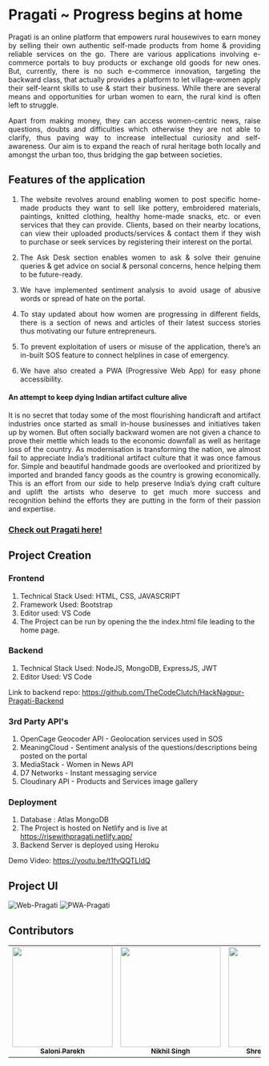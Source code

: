 # Pragati ~ Progress begins at home

<p align="justify">Pragati is an online platform that empowers rural housewives to earn money by selling their own authentic self-made products from home & providing reliable services on the go. There are various applications involving e-commerce portals to buy products or exchange old goods for new ones. But, currently, there is no such e-commerce innovation, targeting the backward class, that actually provides a platform to let village-women apply their self-learnt skills to use & start their business. While there are several means and opportunities for urban women to earn, the rural kind is often left to struggle.</p>

<p align="justify">Apart from making money, they can access women-centric news, raise questions, doubts and difficulties which otherwise they are not able to clarify, thus paving way to increase intellectual curiosity and self-awareness. Our aim is to expand the reach of rural heritage both locally and amongst the urban too, thus bridging the gap between societies. </p>

## Features of the application

1. <p align="justify">The website revolves around enabling women to post specific home-made products they want to sell like pottery, embroidered materials, paintings, knitted clothing, healthy home-made snacks, etc. or even services that they can provide. Clients, based on their nearby locations, can view their uploaded products/services & contact them if they wish to purchase or seek services by registering their interest on the portal.</p>

2. <p align="justify">The Ask Desk section enables women to ask & solve their genuine queries & get advice on social & personal concerns, hence helping them to be future-ready.</p>

3. <p align="justify">We have implemented sentiment analysis to avoid usage of abusive words or spread of hate on the portal.</p>

4. <p align="justify">To stay updated about how women are progressing in different fields, there is a section of news and articles of their latest success stories thus motivating our future entrepreneurs.</p>

5. <p align="justify">To prevent exploitation of users or misuse of the application, there’s an in-built SOS feature to connect helplines in case of emergency.</p>

6. <p align="justify">We have also created a PWA (Progressive Web App) for easy phone accessibility.</p>


#### An attempt to keep dying Indian artifact culture alive

<p align="justify">It is no secret that today some of the most flourishing handicraft and artifact industries once started as small in-house businesses and initiatives taken up by women. But often socially backward women are not given a chance to prove their mettle which leads to the economic downfall as well as heritage loss of the country. As modernisation is transforming the nation, we almost fail to appreciate India’s traditional artifact culture that it was once famous for. Simple and beautiful handmade goods are overlooked and prioritized by imported and branded fancy goods as the country is growing economically. This is an effort from our side to help preserve India’s dying craft culture and uplift the artists who deserve to get much more success and recognition behind the efforts they are putting in the form of their passion and expertise.</p>



### [Check out Pragati here!](https://risewithpragati.netlify.app/)



## Project Creation

### Frontend

1. Technical Stack Used: HTML, CSS, JAVASCRIPT
2. Framework Used: Bootstrap
3. Editor used: VS Code
4. The Project can be run by opening the the index.html file leading to the home page.

### Backend

1. Technical Stack Used: NodeJS, MongoDB, ExpressJS, JWT
2. Editor Used: VS Code

Link to backend repo: https://github.com/TheCodeClutch/HackNagpur-Pragati-Backend

### 3rd Party API's

1. OpenCage Geocoder API - Geolocation services used in SOS
2. MeaningCloud  - Sentiment analysis of the questions/descriptions being posted on the portal
3. MediaStack - Women in News API
4. D7 Networks - Instant messaging service
5. Cloudinary API - Products and Services image gallery

### Deployment

1. Database : Atlas MongoDB
2. The Project is hosted on Netlify and is live at https://risewithpragati.netlify.app/
3. Backend Server is deployed using Heroku

Demo Video: https://youtu.be/t1fvQQTLldQ

## Project UI
![Web-Pragati](https://github.com/TheCodeClutch/HackNagpur-Pragati/blob/master/images/Web-home.JPG)
![PWA-Pragati](https://github.com/TheCodeClutch/HackNagpur-Pragati/blob/master/images/PWA-home.jpeg)

## Contributors

<table>
  <tr>
    <td align="center"><a href="http://github.com/saloni0104"><img src="https://github.com/TheCodeClutch/HackNagpur-Pragati/blob/master/images/saloni.PNG" width="200px;"  height="200px;" alt=""/><br /><sub><b>Saloni Parekh</b></sub></a><br />
   </td>
   </td>
    <td align="center"><a href="http://github.com/nikhils4"><img src="https://avatars0.githubusercontent.com/u/30321610?s=400&u=0a8cd6fd05261868bef77b237b1a6532f12960ee&v=4" width="200px;" height="200px;" alt=""/><br /><sub><b>Nikhil Singh</b></sub></a><br />
   </td>
    <td align="center"><a href="http://github.com/mshreya9"><img src="https://github.com/TheCodeClutch/HackNagpur-Pragati/blob/master/images/shreya.jpg" width="200px;" height="200px;" alt=""/><br /><sub><b>Shreya Maheshwari</b></sub></a><br/>
    </td>
</tr>
</table>



